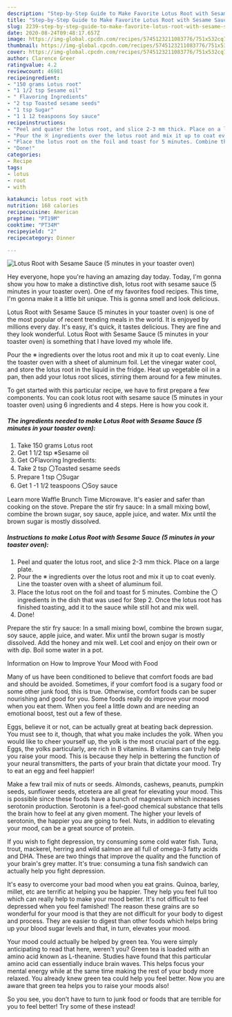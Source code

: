 ```yaml
---
description: "Step-by-Step Guide to Make Favorite Lotus Root with Sesame Sauce (5 minutes in your toaster oven)"
title: "Step-by-Step Guide to Make Favorite Lotus Root with Sesame Sauce (5 minutes in your toaster oven)"
slug: 2239-step-by-step-guide-to-make-favorite-lotus-root-with-sesame-sauce-5-minutes-in-your-toaster-oven
date: 2020-08-24T09:48:17.657Z
image: https://img-global.cpcdn.com/recipes/5745123211083776/751x532cq70/lotus-root-with-sesame-sauce-5-minutes-in-your-toaster-oven-recipe-main-photo.jpg
thumbnail: https://img-global.cpcdn.com/recipes/5745123211083776/751x532cq70/lotus-root-with-sesame-sauce-5-minutes-in-your-toaster-oven-recipe-main-photo.jpg
cover: https://img-global.cpcdn.com/recipes/5745123211083776/751x532cq70/lotus-root-with-sesame-sauce-5-minutes-in-your-toaster-oven-recipe-main-photo.jpg
author: Clarence Greer
ratingvalue: 4.2
reviewcount: 46981
recipeingredient:
- "150 grams Lotus root"
- "1 1/2 tsp Sesame oil"
- " Flavoring Ingredients"
- "2 tsp Toasted sesame seeds"
- "1 tsp Sugar"
- "1 1 12 teaspoons Soy sauce"
recipeinstructions:
- "Peel and quater the lotus root, and slice 2-3 mm thick. Place on a large plate."
- "Pour the ※ ingredients over the lotus root and mix it up to coat evenly. Line the toaster oven with a sheet of aluminum foil."
- "Place the lotus root on the foil and toast for 5 minutes. Combine the 〇 ingredients in the dish that was used for Step 2. Once the lotus root has finished toasting, add it to the sauce while still hot and mix well."
- "Done!"
categories:
- Recipe
tags:
- lotus
- root
- with

katakunci: lotus root with 
nutrition: 168 calories
recipecuisine: American
preptime: "PT19M"
cooktime: "PT34M"
recipeyield: "2"
recipecategory: Dinner

---
```



![Lotus Root with Sesame Sauce (5 minutes in your toaster oven)](https://img-global.cpcdn.com/recipes/5745123211083776/751x532cq70/lotus-root-with-sesame-sauce-5-minutes-in-your-toaster-oven-recipe-main-photo.jpg)

Hey everyone, hope you're having an amazing day today. Today, I'm gonna show you how to make a distinctive dish, lotus root with sesame sauce (5 minutes in your toaster oven). One of my favorites food recipes. This time, I'm gonna make it a little bit unique. This is gonna smell and look delicious.

Lotus Root with Sesame Sauce (5 minutes in your toaster oven) is one of the most popular of recent trending meals in the world. It is enjoyed by millions every day. It's easy, it's quick, it tastes delicious. They are fine and they look wonderful. Lotus Root with Sesame Sauce (5 minutes in your toaster oven) is something that I have loved my whole life.

Pour the ※ ingredients over the lotus root and mix it up to coat evenly. Line the toaster oven with a sheet of aluminum foil. Let the vinegar water cool, and store the lotus root in the liquid in the fridge. Heat up vegetable oil in a pan, then add your lotus root slices, stirring them around for a few minutes.


To get started with this particular recipe, we have to first prepare a few components. You can cook lotus root with sesame sauce (5 minutes in your toaster oven) using 6 ingredients and 4 steps. Here is how you cook it.

<!--inarticleads1-->

##### The ingredients needed to make Lotus Root with Sesame Sauce (5 minutes in your toaster oven):

1. Take 150 grams Lotus root
1. Get 1 1/2 tsp ※Sesame oil
1. Get  ○Flavoring Ingredients:
1. Take 2 tsp 〇Toasted sesame seeds
1. Prepare 1 tsp 〇Sugar
1. Get 1 -1 1/2 teaspoons 〇Soy sauce


Learn more Waffle Brunch Time Microwave. It&#39;s easier and safer than cooking on the stove. Prepare the stir fry sauce: In a small mixing bowl, combine the brown sugar, soy sauce, apple juice, and water. Mix until the brown sugar is mostly dissolved. 

<!--inarticleads2-->

##### Instructions to make Lotus Root with Sesame Sauce (5 minutes in your toaster oven):

1. Peel and quater the lotus root, and slice 2-3 mm thick. Place on a large plate.
1. Pour the ※ ingredients over the lotus root and mix it up to coat evenly. Line the toaster oven with a sheet of aluminum foil.
1. Place the lotus root on the foil and toast for 5 minutes. Combine the 〇 ingredients in the dish that was used for Step 2. Once the lotus root has finished toasting, add it to the sauce while still hot and mix well.
1. Done!


Prepare the stir fry sauce: In a small mixing bowl, combine the brown sugar, soy sauce, apple juice, and water. Mix until the brown sugar is mostly dissolved. Add the honey and mix well. Let cool and enjoy on their own or with dip. Boil some water in a pot. 

Information on How to Improve Your Mood with Food


Many of us have been conditioned to believe that comfort foods are bad and should be avoided. Sometimes, if your comfort food is a sugary food or some other junk food, this is true. Otherwise, comfort foods can be super nourishing and good for you. Some foods really do improve your mood when you eat them. When you feel a little down and are needing an emotional boost, test out a few of these.

Eggs, believe it or not, can be actually great at beating back depression. You must see to it, though, that what you make includes the yolk. When you would like to cheer yourself up, the yolk is the most crucial part of the egg. Eggs, the yolks particularly, are rich in B vitamins. B vitamins can truly help you raise your mood. This is because they help in bettering the function of your neural transmitters, the parts of your brain that dictate your mood. Try to eat an egg and feel happier!

Make a few trail mix of nuts or seeds. Almonds, cashews, peanuts, pumpkin seeds, sunflower seeds, etcetera are all great for elevating your mood. This is possible since these foods have a bunch of magnesium which increases serotonin production. Serotonin is a feel-good chemical substance that tells the brain how to feel at any given moment. The higher your levels of serotonin, the happier you are going to feel. Nuts, in addition to elevating your mood, can be a great source of protein.

If you wish to fight depression, try consuming some cold water fish. Tuna, trout, mackerel, herring and wild salmon are all full of omega-3 fatty acids and DHA. These are two things that improve the quality and the function of your brain's grey matter. It's true: consuming a tuna fish sandwich can actually help you fight depression. 

It's easy to overcome your bad mood when you eat grains. Quinoa, barley, millet, etc are terrific at helping you be happier. They help you feel full too which can really help to make your mood better. It's not difficult to feel depressed when you feel famished! The reason these grains are so wonderful for your mood is that they are not difficult for your body to digest and process. They are easier to digest than other foods which helps bring up your blood sugar levels and that, in turn, elevates your mood.

Your mood could actually be helped by green tea. You were simply anticipating to read that here, weren't you? Green tea is loaded with an amino acid known as L-theanine. Studies have found that this particular amino acid can essentially induce brain waves. This helps focus your mental energy while at the same time making the rest of your body more relaxed. You already knew green tea could help you feel better. Now you are aware that green tea helps you to raise your moods also!

So you see, you don't have to turn to junk food or foods that are terrible for you to feel better! Try some of these instead!

